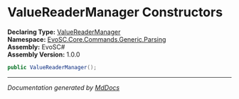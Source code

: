 ﻿<!--  
  <auto-generated>   
    The contents of this file were generated by a tool.  
    Changes to this file may be list if the file is regenerated  
  </auto-generated>   
-->

# ValueReaderManager Constructors

**Declaring Type:** [ValueReaderManager](../index.md)  
**Namespace:** [EvoSC.Core.Commands.Generic.Parsing](../../index.md)  
**Assembly:** EvoSC\#  
**Assembly Version:** 1.0.0

```csharp
public ValueReaderManager();
```
___

*Documentation generated by [MdDocs](https://github.com/ap0llo/mddocs)*
